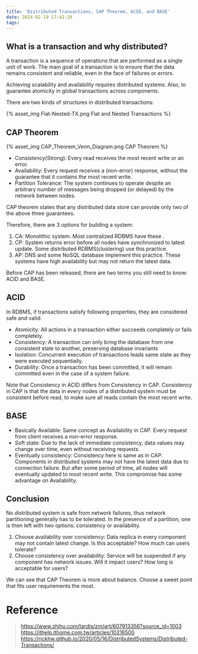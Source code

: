 ```yaml
---
title: 'Distributed Transactions, CAP Theorem, ACID, and BASE'
date: 2024-02-19 17:41:29
tags:
---
```



## What is a transaction and why distributed?

A transaction is a sequence of operations that are performed as a single unit of work. The main goal of a transaction is to ensure that the data remains consistent and reliable, even in the face of failures or errors.

Achieving scalability and availability requires distributed systems. Also, to guarantee atomicity in global transactions across components.

There are two kinds of structures in distributed transactions:

{% asset_img Flat-Nested-TX.png Flat and Nested Transactions %}


<!-- more -->

## CAP Theorem

{% asset_img CAP_Theorem_Venn_Diagram.png CAP Theorem %}

+ Consistency(Strong): Every read receives the most recent write or an error.
+ Availability: Every request receives a (non-error) response, without the guarantee that it contains the most recent write.
+ Partition Tolerance: The system continues to operate despite an arbitrary number of messages being dropped (or delayed) by the network between nodes.

CAP theorem states that any distributed data store can provide only two of the above three guarantees.

Therefore, there are 3 options for building a system:
1. CA: Monolithic system. Most centralized RDBMS have these .
2. CP: System returns error before all nodes have synchronized to latest update. Some distributed RDBMS(clustering) use this practice.
3. AP: DNS and some NoSQL database implement this practice. These systems have high availability but may not return the latest data.

Before CAP has been released, there are two terms you still need to know: ACID and BASE.

## ACID

In RDBMS, if transactions satisfy following properties, they are considered safe and valid:

+ Atomicity: All actions in a transaction either succeeds completely or fails completely.
+ Consistency: A transaction can only bring the database from one consistent state to another, preserving database invariants
+ Isolation: Concurrent execution of transactions leads same state as they were executed sequentially.
+ Durability: Once a transaction has been committed, it will remain committed even in the case of a system failure.

Note that Consistency in ACID differs from Consistency in CAP.
Consistency in CAP is that the data in every nodes of a distributed system must be consistent before read, to make sure all reads contain the most recent write.


## BASE

+ Basically Available: Same concept as Availability in CAP. Every request from client receives a non-error response.
+ Soft state: Due to the lack of immediate consistency, data values may change over time, even without receiving requests.
+ Eventually consistency: Consistency here is same as in CAP. Components in distributed systems may not have the latest data due to connection failure. But after some period of time, all nodes will eventually updated to most recent write. This compromise has some advantage on Availability.

## Conclusion

No distributed system is safe from network failures, thus network partitioning generally has to be tolerated. In the presence of a partition, one is then left with two options: consistency or availability.
1. Choose availability over consistency: Data replica in every component may not contain latest change. Is this acceptable? How much can users tolerate?
2. Choose consistency over availability: Service will be suspended if any component has network issues. Will it impact users? How long is acceptable for users?

We can see that CAP Theorem is more about balance. Choose a sweet point that fits user requirements the most.

# Reference
> https://www.zhihu.com/tardis/zm/art/607913356?source_id=1003
> https://ithelp.ithome.com.tw/articles/10216500
> https://rickhw.github.io/2020/05/16/DistributedSystems/Distributed-Transactions/